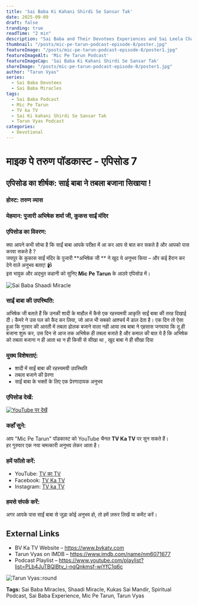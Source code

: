 ```yaml
---
title: 'Sai Baba Ki Kahani Shirdi Se Sansar Tak'
date: 2025-09-09
draft: false
tranding: true
readTime: "2 min"
description: "Sai Baba and Their Devotees Experiences and Sai Leela Chamatkar in Their Lives."
thumbnail: "/posts/mic-pe-tarun-podcast-episode-8/poster.jpg"
featureImage: "/posts/mic-pe-tarun-podcast-episode-8/poster1.jpg"
featureImageAlt: 'Mic Pe Tarun Podcast'
featureImageCap: 'Sai Baba Ki Kahani Shirdi Se Sansar Tak'
shareImage: "/posts/mic-pe-tarun-podcast-episode-8/poster1.jpg"
author: "Tarun Vyas"
series:
  - Sai Baba Devotees
  - Sai Baba Miracles
tags:
  - Sai Baba Podcast
  - Mic Pe Tarun
  - TV ka TV
  - Sai Ki kahani Shirdi Se Sansar Tak
  - Tarun Vyas Podcast
categories:
  - Devotional
---
```


# माइक पे तरुण पॉडकास्ट - एपिसोड 7

## एपिसोड का शीर्षक: साई बाबा ने तबला बजाना सिखाया !

### होस्ट: तरुण व्यास  
### मेहमान: पुजारी अभिषेक शर्मा जी, कुकस साईं मंदिर

### एपिसोड का विवरण:
क्या आपने कभी सोचा है कि साईं बाबा आपके परीक्षा में आ कर आप से बात कर सकते है और आपको पास करवा सकते है ?  
जयपुर के कुकास साईं मंदिर के पुजारी  **अभिषेक जी ** ने खुद ये अनुभव किया – और कई हैरान कर देने वाले अनुभव बताए! 📹  
इस भावुक और अद्भुत कहानी को सुनिए **Mic Pe Tarun** के आठवे  एपिसोड में।

![Sai Baba Shaadi Miracle](/posts/mic-pe-tarun-podcast-episode-7/poster2.jpg)

### साईं बाबा की उपस्थिति:
अभिषेक जी बताते हैं कि उनकी शादी के माहौल में कैसे एक रहस्यमयी आकृति साईं बाबा की तरह दिखाई दी। कैमरे ने उस पल को कैद कर लिया, जो आज भी सबको आश्चर्य में डाल देता है। एक दिन तो ऐसा हुआ कि गुरवार की आरती में तबला ढोलक बजाने वाला नही आया तब बाबा ने एहसास जगवाया कि तू ही बजाना शुरू कर, उस दिन से आज तक अभिषेक ही तबला बजाते है और कमाल की बात ये है कि अभिषेक को तबला बजाना न ही आता था न ही किसी से सीखा था , खुद बाबा ने ही सीखा दिया  

### मुख्य विशेषताएं:
- शादी में साईं बाबा की रहस्यमयी उपस्थिति
- तबला बजाने की प्रेरणा 
- साईं बाबा के भक्तों के लिए एक प्रेरणादायक अनुभव

### एपिसोड देखें:
[![YouTube पर देखें](https://img.youtube.com/vi/dMKSztuqEGM/0.jpg)](https://youtu.be/Oci4SBWX3nY)

### कहाँ सुने:
आप "Mic Pe Tarun" पॉडकास्ट को YouTube चैनल **TV Ka TV** पर सुन सकते हैं।  
हर गुरुवार एक नया चमत्कारी अनुभव लेकर आता है।

### हमें फॉलो करें:
- YouTube: [TV का TV](https://www.youtube.com/@TVKATV)  
- Facebook: [TV Ka TV](https://www.facebook.com/share/1FWhZ5cWTT/?mibextid=wwXIfr)  
- Instagram: [TV ka TV](https://www.instagram.com/tvkatv_hindu_dharma_channel?igsh=NDI3OTJlaTg3Z2E%3D&utm_source=qr)

### हमसे संपर्क करें:
अगर आपके पास साईं बाबा से जुड़ा कोई अनुभव हो, तो हमें ज़रूर लिखें या कमेंट करें।

## External Links
- BV Ka TV Website – https://www.bvkatv.com  
- Tarun Vyas on IMDB – https://www.imdb.com/name/nm6071677  
- Podcast Playlist – https://www.youtube.com/playlist?list=PLb4JuTBQlBtv_i-ngQnkmsf-wiYfC1q6c  

![Tarun Vyas::round](/images/profile.png)

**Tags:** Sai Baba Miracles, Shaadi Miracle, Kukas Sai Mandir, Spiritual Podcast, Sai Baba Experience, Mic Pe Tarun, Tarun Vyas
